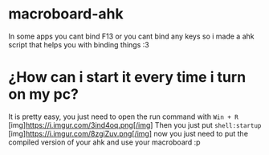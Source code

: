 # macroboard-ahk
In some apps you cant bind F13 or you cant bind any keys so i made a ahk script that helps you with binding things :3
# ¿How can i start it every time i turn on my pc?
It is pretty easy, you just need to open the run command with `Win + R`
[img]https://i.imgur.com/3ind4oq.png[/img]
Then you just put `shell:startup`
[img]https://i.imgur.com/8zgiZuv.png[/img]
now you just need to put the compiled version of your ahk and use your macroboard :p
